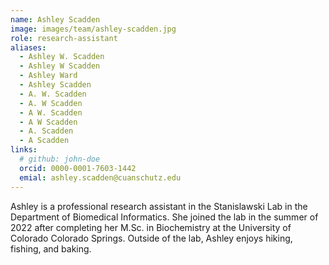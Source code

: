 ```yaml
---
name: Ashley Scadden
image: images/team/ashley-scadden.jpg
role: research-assistant
aliases:
  - Ashley W. Scadden
  - Ashley W Scadden
  - Ashley Ward
  - Ashley Scadden
  - A. W. Scadden
  - A. W Scadden
  - A W. Scadden
  - A W Scadden
  - A. Scadden
  - A Scadden
links:
  # github: john-doe
  orcid: 0000-0001-7603-1442
  emial: ashley.scadden@cuanschutz.edu
---
```


Ashley is a professional research assistant in the Stanislawski Lab in the Department of Biomedical Informatics. She joined the lab in the summer of 2022 after completing her M.Sc. in Biochemistry at the University of Colorado Colorado Springs. Outside of the lab, Ashley enjoys hiking, fishing, and baking.
